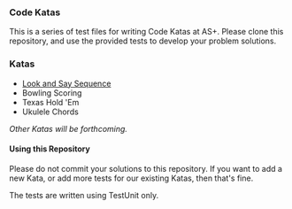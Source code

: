### Code Katas

This is a series of test files for writing Code Katas at AS+.  Please clone this repository, and use the provided tests to develop your problem solutions.

### Katas

* [Look and Say Sequence](http://en.wikipedia.org/wiki/Look-and-say_sequence)
* Bowling Scoring
* Texas Hold 'Em
* Ukulele Chords

*Other Katas will be forthcoming.*

#### Using this Repository

Please do not commit your solutions to this repository.  If you want to add a new Kata, or add more tests for our existing Katas, then that's fine.

The tests are written using TestUnit only.
